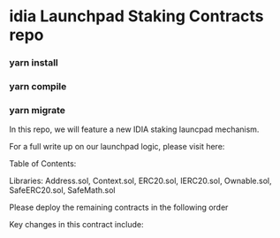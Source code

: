 # idia Launchpad Staking Contracts repo


### yarn install

### yarn compile

### yarn migrate


In this repo, we will feature a new IDIA staking launcpad mechanism.

For a full write up on our launchpad logic, please visit here:


Table of Contents:

Libraries:
Address.sol,
Context.sol,
ERC20.sol,
IERC20.sol,
Ownable.sol,
SafeERC20.sol,
SafeMath.sol

Please deploy the remaining contracts in the following order


Key changes in this contract include:
